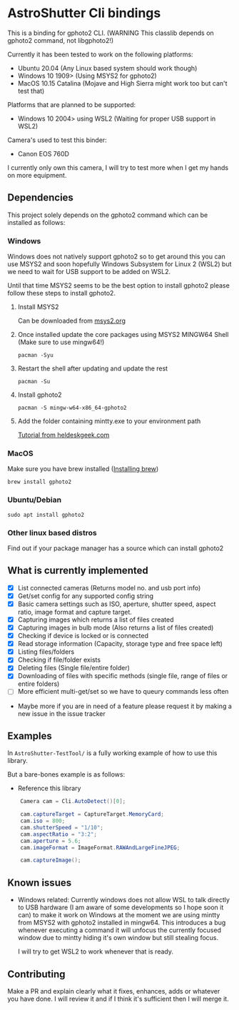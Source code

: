 # AstroShutter Cli bindings

This is a binding for gphoto2 CLI. (WARNING This classlib depends on gphoto2 command, not libgphoto2!)

Currently it has been tested to work on the following platforms:

 - Ubuntu 20.04 (Any Linux based system should work though)
 - Windows 10 1909> (Using MSYS2 for gphoto2)
 - MacOS 10.15 Catalina (Mojave and High Sierra might work too but can't test that)

Platforms that are planned to be supported:

 - Windows 10 2004> using WSL2 (Waiting for proper USB support in WSL2)


Camera's used to test this binder:

 - Canon EOS 760D

 I currently only own this camera, I will try to test more when I get my hands on more equipment.


## Dependencies

This project solely depends on the gphoto2 command which can be installed as follows:

### Windows

Windows does not natively support gphoto2 so to get around this you can use MSYS2 and soon hopefully Windows Subsystem for Linux 2 (WSL2) but we need to wait for USB support to be added on WSL2.

Until that time MSYS2 seems to be the best option to install gphoto2 please follow these steps to install gphoto2.

1. Install MSYS2

    Can be downloaded from [msys2.org](http://msys2.org)

2. Once installed update the core packages using MSYS2 MINGW64 Shell (Make sure to use mingw64!)

    `pacman -Syu`

3. Restart the shell after updating and update the rest

    `pacman -Su`

4. Install gphoto2

    `pacman -S mingw-w64-x86_64-gphoto2`

5. Add the folder containing mintty.exe to your environment path

    [Tutorial from heldeskgeek.com](https://helpdeskgeek.com/windows-10/add-windows-path-environment-variable/)

### MacOS

Make sure you have brew installed ([Installing brew](https://brew.sh/))

```brew install gphoto2```

### Ubuntu/Debian

```sudo apt install gphoto2```

### Other linux based distros

Find out if your package manager has a source which can install gphoto2

## What is currently implemented

 - [x] List connected cameras (Returns model no. and usb port info)
 - [x] Get/set config for any supported config string
 - [x] Basic camera settings such as ISO, aperture, shutter speed, aspect ratio, image format and capture target.
 - [x] Capturing images which returns a list of files created
 - [x] Capturing images in bulb mode (Also returns a list of files created)
 - [x] Checking if device is locked or is connected
 - [x] Read storage information (Capacity, storage type and free space left)
 - [x] Listing files/folders
 - [x] Checking if file/folder exists
 - [x] Deleting files (Single file/entire folder)
 - [x] Downloading of files with specific methods (single file, range of files or entire folders)
 - [ ] More efficient multi-get/set so we have to queury commands less often
 - Maybe more if you are in need of a feature please request it by making a new issue in the issue tracker

## Examples

In `AstroShutter-TestTool/` is a fully working example of how to use this library.

But a bare-bones example is as follows:

 - Reference this library 
```csharp
    Camera cam = Cli.AutoDetect()[0];

    cam.captureTarget = CaptureTarget.MemoryCard;
    cam.iso = 800;
    cam.shutterSpeed = "1/10";
    cam.aspectRatio = "3:2";
    cam.aperture = 5.6;
    cam.imageFormat = ImageFormat.RAWAndLargeFineJPEG;

    cam.captureImage();
```

## Known issues

 - Windows related:
    Currently windows does not allow WSL to talk directly to USB hardware (I am aware of some developments so I hope soon it can) to make it work on Windows at the moment we are using mintty from MSYS2 with gphoto2 installed in mingw64. This introduces a bug whenever executing a command it will unfocus the currently focused window due to mintty hiding it's own window but still stealing focus.

    I will try to get WSL2 to work whenever that is ready.

## Contributing 

Make a PR and explain clearly what it fixes, enhances, adds or whatever you have done.
I will review it and if I think it's sufficient then I will merge it.

